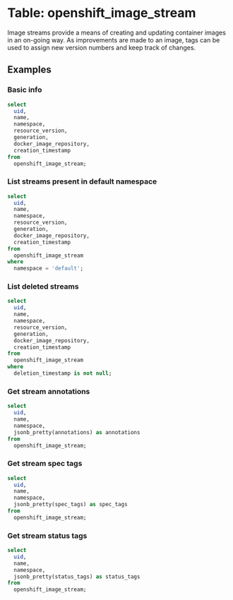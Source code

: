 # Table: openshift_image_stream

Image streams provide a means of creating and updating container images in an on-going way. As improvements are made to an image, tags can be used to assign new version numbers and keep track of changes.

## Examples

### Basic info

```sql
select
  uid,
  name,
  namespace,
  resource_version,
  generation,
  docker_image_repository,
  creation_timestamp
from
  openshift_image_stream;
```

### List streams present in default namespace

```sql
select
  uid,
  name,
  namespace,
  resource_version,
  generation,
  docker_image_repository,
  creation_timestamp
from
  openshift_image_stream
where
  namespace = 'default';
```

### List deleted streams

```sql
select
  uid,
  name,
  namespace,
  resource_version,
  generation,
  docker_image_repository,
  creation_timestamp
from
  openshift_image_stream
where
  deletion_timestamp is not null;
```

### Get stream annotations

```sql
select
  uid,
  name,
  namespace,
  jsonb_pretty(annotations) as annotations
from
  openshift_image_stream;
```

### Get stream spec tags

```sql
select
  uid,
  name,
  namespace,
  jsonb_pretty(spec_tags) as spec_tags
from
  openshift_image_stream;
```

### Get stream status tags

```sql
select
  uid,
  name,
  namespace,
  jsonb_pretty(status_tags) as status_tags
from
  openshift_image_stream;
```